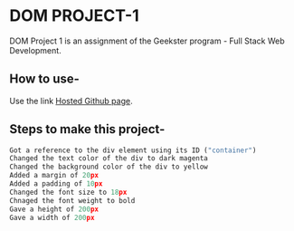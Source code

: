 # DOM PROJECT-1

DOM Project 1 is an assignment of the Geekster program - Full Stack Web Development.

## How to use-

Use the link [Hosted Github page](https://gq91.github.io/Dom-project/).

## Steps to make this project-

```python
Got a reference to the div element using its ID ("container")
Changed the text color of the div to dark magenta 
Changed the background color of the div to yellow
Added a margin of 20px
Added a padding of 10px
Changed the font size to 18px
Chnaged the font weight to bold
Gave a height of 200px
Gave a width of 200px
```
